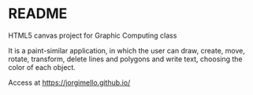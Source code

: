 # README

HTML5 canvas project for Graphic Computing class

It is a paint-similar application, in which the user can draw, create, move, rotate, transform, delete lines and polygons and write text, choosing the color of each object.

Access at https://jorgimello.github.io/
